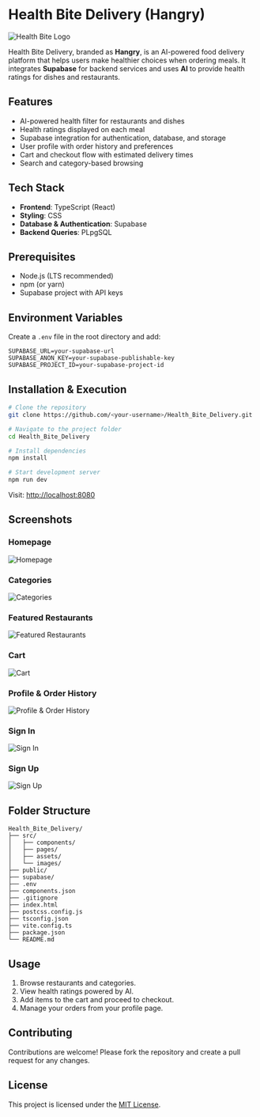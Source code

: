 # Health Bite Delivery (Hangry)

![Health Bite Logo](https://github.com/harika1807/Health_Bite_Delivery/blob/main/src/images/logo.png)

Health Bite Delivery, branded as **Hangry**, is an AI-powered food delivery platform that helps users make healthier choices when ordering meals. It integrates **Supabase** for backend services and uses **AI** to provide health ratings for dishes and restaurants.

## Features
- AI-powered health filter for restaurants and dishes
- Health ratings displayed on each meal
- Supabase integration for authentication, database, and storage
- User profile with order history and preferences
- Cart and checkout flow with estimated delivery times
- Search and category-based browsing

## Tech Stack
- **Frontend**: TypeScript (React)
- **Styling**: CSS
- **Database & Authentication**: Supabase
- **Backend Queries**: PLpgSQL

## Prerequisites
- Node.js (LTS recommended)
- npm (or yarn)
- Supabase project with API keys

## Environment Variables
Create a `.env` file in the root directory and add:
```env
SUPABASE_URL=your-supabase-url
SUPABASE_ANON_KEY=your-supabase-publishable-key
SUPABASE_PROJECT_ID=your-supabase-project-id
```

## Installation & Execution
```bash
# Clone the repository
git clone https://github.com/<your-username>/Health_Bite_Delivery.git

# Navigate to the project folder
cd Health_Bite_Delivery

# Install dependencies
npm install

# Start development server
npm run dev
```

Visit: [http://localhost:8080](http://localhost:8080)

## Screenshots

### Homepage
![Homepage](https://github.com/harika1807/Health_Bite_Delivery/blob/main/src/images/homepage.png)

### Categories
![Categories](https://github.com/harika1807/Health_Bite_Delivery/blob/main/src/images/craving.png)

### Featured Restaurants
![Featured Restaurants](https://github.com/harika1807/Health_Bite_Delivery/blob/main/src/images/restaurants.png)

### Cart
![Cart](https://github.com/harika1807/Health_Bite_Delivery/blob/main/src/images/cart.png)

### Profile & Order History
![Profile & Order History](https://github.com/harika1807/Health_Bite_Delivery/blob/main/src/images/orders.png)

### Sign In
![Sign In](https://github.com/harika1807/Health_Bite_Delivery/blob/main/src/images/signin.png)

### Sign Up
![Sign Up](https://github.com/harika1807/Health_Bite_Delivery/blob/main/src/images/signup.png)

## Folder Structure
```
Health_Bite_Delivery/
├── src/
│   ├── components/
│   ├── pages/
│   ├── assets/
│   └── images/
├── public/
├── supabase/
├── .env
├── components.json
├── .gitignore
├── index.html
├── postcss.config.js
├── tsconfig.json
├── vite.config.ts
├── package.json
└── README.md
```

## Usage
1. Browse restaurants and categories.
2. View health ratings powered by AI.
3. Add items to the cart and proceed to checkout.
4. Manage your orders from your profile page.

## Contributing
Contributions are welcome! Please fork the repository and create a pull request for any changes.

## License
This project is licensed under the [MIT License](LICENSE).
